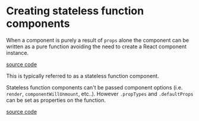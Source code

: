 # Creating stateless function components

When a component is purely a result of `props` alone the component can be written as a pure function avoiding the need to create a React component instance.

[source code](https://jsfiddle.net/5nzpxyuu/#tabs=js,result,html,resources)

This is typically referred to as a stateless function component.

Stateless function components can't be passed component options (i.e. `render`, `componentWillUnmount`, etc..). However `.propTypes` and `.defaultProps` can be set as properties on the function.

[source code](https://jsfiddle.net/tpvjyp34/#tabs=js,result,html,resources)
